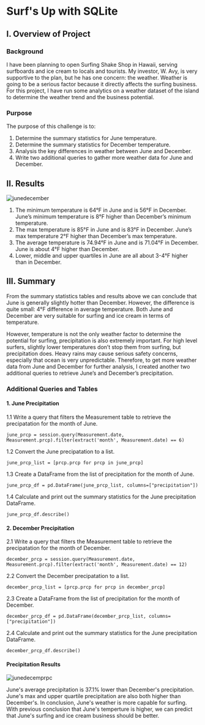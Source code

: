 # Surf's Up with SQLite
## I. Overview of Project

### Background

I have been planning to open Surfing Shake Shop in Hawaii, serving surfboards and ice cream to locals and tourists. My investor, W. Avy, is very supportive to the plan, but he has one concern: the weather. Weather is going to be a serious factor because it directly affects the surfing business. For this project, I have run some analytics on a weather dataset of the island to determine the weather trend and the business potential.

### Purpose
The purpose of this challenge is to:

1.	Determine the summary statistics for June temperature.
2.	Determine the summary statistics for December temperature.
3.	Analysis the key differences in weather between June and December.
4.	Write two additional queries to gather more weather data for June and December.

## II. Results

![junedecember](https://user-images.githubusercontent.com/84211948/130351433-160924e4-62f1-4a5c-9a38-0513d4c66a32.png)

1.	The minimum temperature is 64°F in June and is 56°F in December. June’s minimum temperature is 8°F higher than December’s minimum temperature.
2.	The max temperature is 85°F in June and is 83°F in December. June’s max temperature 2°F higher than December’s max temperature.
3.	The average temperature is 74.94°F in June and is 71.04°F in December. June is about 4°F higher than December.
4.	Lower, middle and upper quartiles in June are all about 3-4°F higher than in December.

## III. Summary

From the summary statistics tables and results above we can conclude that June is generally slightly hotter than December. However, the difference is quite small: 4°F difference in average temperature. Both June and December are very suitable for surfing and ice cream in terms of temperature. 

However, temperature is not the only weather factor to determine the potential for surfing, precipitation is also extremely important. For high level surfers, slightly lower temperatures don’t stop them from surfing, but precipitation does. Heavy rains may cause serious safety concerns, especially that ocean is very unpredictable. Therefore, to get more weather data from June and December for further analysis, I created another two additional queries to retrieve June’s and December’s precipitation.

### Additional Queries and Tables

#### 1. June Precipitation

1.1 Write a query that filters the Measurement table to retrieve the precipatation for the month of June.

```june_prcp = session.query(Measurement.date, Measurement.prcp).filter(extract('month', Measurement.date) == 6)```

1.2 Convert the June precipatation to a list.

```june_prcp_list = [prcp.prcp for prcp in june_prcp]```

1.3 Create a DataFrame from the list of precipitation for the month of June. 

```june_prcp_df = pd.DataFrame(june_prcp_list, columns=["precipitation"])```

1.4 Calculate and print out the summary statistics for the June precipitation DataFrame.

```june_prcp_df.describe()```

#### 2.	December Precipitation

2.1 Write a query that filters the Measurement table to retrieve the precipatation for the month of December.

```december_prcp = session.query(Measurement.date, Measurement.prcp).filter(extract('month', Measurement.date) == 12)```

2.2 Convert the December precipatation to a list.

```december_prcp_list = [prcp.prcp for prcp in december_prcp]```

2.3 Create a DataFrame from the list of precipitation for the month of December. 

```december_prcp_df = pd.DataFrame(december_prcp_list, columns=["precipitation"])```

2.4 Calculate and print out the summary statistics for the June precipitation DataFrame.

```december_prcp_df.describe()```

#### Precipitation Results

![junedecemprpc](https://user-images.githubusercontent.com/84211948/130352019-43672b8b-a2cd-404e-9b30-4c0f07bd4924.png)

June's average precipitation is 37.1% lower than December's precipitation. June's max and upper quartile precipitation are also both higher than December's. In conclusion, June's weather is more capable for surfing. With previous conclusion that June's temperture is higher, we can predict that June's surfing and ice cream business should be better.
